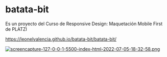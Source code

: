 # batata-bit
Es un proyecto del Curso de Responsive Design: Maquetación Mobile First de PLATZI

https://leonelvalencia.github.io/batata-bit/batata-bit/

[![screencapture-127-0-0-1-5500-index-html-2022-07-05-18-32-58.png](https://i.postimg.cc/mDjg4zbF/screencapture-127-0-0-1-5500-index-html-2022-07-05-18-32-58.png)](https://postimg.cc/WFDv64q2)
